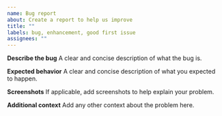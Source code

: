 ```yaml
---
name: Bug report
about: Create a report to help us improve
title: ""
labels: bug, enhancement, good first issue
assignees: ""
---
```


**Describe the bug**
A clear and concise description of what the bug is.

**Expected behavior**
A clear and concise description of what you expected to happen.

**Screenshots**
If applicable, add screenshots to help explain your problem.

**Additional context**
Add any other context about the problem here.

